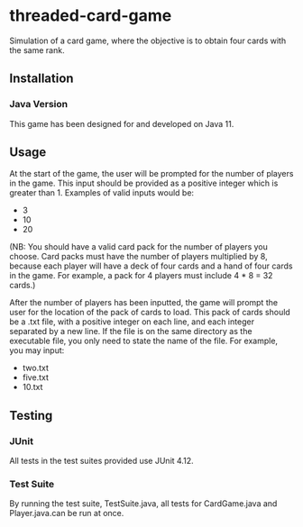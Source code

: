 # threaded-card-game

Simulation of a card game, where the objective is to obtain four cards with the
same rank.

## Installation

### Java Version

This game has been designed for and developed on Java 11.

## Usage

At the start of the game, the user will be prompted for the number of players in
the game. This input should be provided as a positive integer which is greater
than 1. Examples of valid inputs would be:

- 3
- 10
- 20

(NB: You should have a valid card pack for the number of players you choose.
Card packs must have the number of players multiplied by 8, because each player
will have a deck of four cards and a hand of four cards in the game. For
example, a pack for 4 players must include 4 * 8 = 32 cards.)

After the number of players has been inputted, the game will prompt the user for
the location of the pack of cards to load. This pack of cards should be a .txt
file, with a positive integer on each line, and each integer separated by a new
line. If the file is on the same directory as the executable file, you only need
to state the name of the file. For example, you may input:

- two.txt
- five.txt
- 10.txt

## Testing

### JUnit

All tests in the test suites provided use JUnit 4.12.

### Test Suite

By running the test suite, TestSuite.java, all tests for CardGame.java and
Player.java.can be run at once.